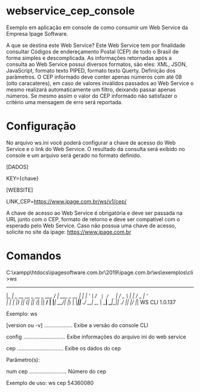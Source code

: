 # webservice_cep_console

Exemplo em aplicação em console de como consumir um Web Service da Empresa Ipage Software.

A que se destina este Web Service? Este Web Service tem por finalidade consultar Códigos de endereçamento Postal (CEP) de todo o Brasil de forma simples e descomplicada. As informações retornadas após a consulta ao Web Service possui diversos formatos, são eles: XML, JSON, JavaScript, formato texto PIPED, formato texto Querty. Definição dos parâmetros. O CEP informado deve conter apenas números com até 08 (oito caracateres), em caso de valores inválidos passados ao Web Service o mesmo realizará automaticamente um filtro, deixando passar apenas números. Se mesmo assim o valor do CEP informado não satisfazer o critério uma mensagem de erro será reportada.

# Configuração
No arquivo ws.ini você poderá configurar a chave de acesso do Web Service e o link do Web Service. O resultado da consulta será exibido no console e um arquivo será gerado no formato definido.

[DADOS]

KEY={chave}

[WEBSITE]

LINK_CEP=https://www.ipage.com.br/ws/v1/cep/

A chave de acesso ao Web Service é obrigatória e deve ser passada na URL junto com o CEP, formato de retorno e deve ser compatível com o esperado pelo Web Service. Caso não possua uma chave de acesso, solicite no site da ipage: https://www.ipage.com.br

# Comandos


C:\xampp\htdocs\ipagesoftware.com.br\2019\ipage.com.br\ws\exemplos\cli>ws
   ___                               ____
  |_ _| _ __    __ _   __ _   ___   / ___| ___  _ __
   | | | '_ \  / _` | / _` | / _ \ | |    / _ \| '_ \
   | | | |_) || (_| || (_| ||  __/ | |___|  __/| |_) |
  |___|| .__/  \__,_| \__, | \___|  \____|\___|| .__/
       |_|            |___/                    |_|   WS CLI 1.0.137



Exemplo: ws <comando>


 [version ou -v] ................... Exibe a versão do console CLI

 config ............................ Exibe informações do arquivo ini do web service

 cep ............................... Exibe os dados do cep

   Parâmetro(s):

   num cep ......................... Número do cep

   Exemplo de uso:
   ws cep 54360080

